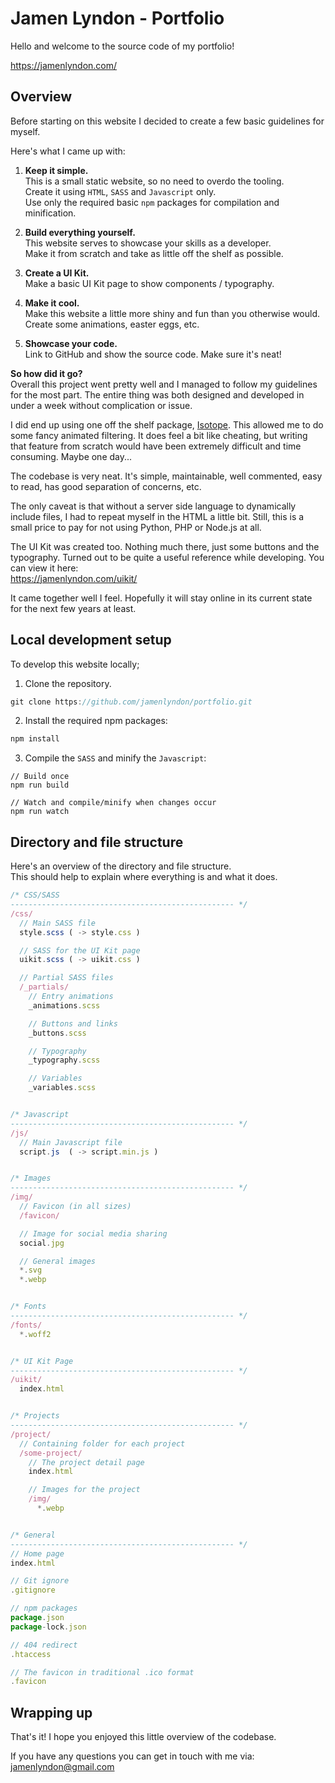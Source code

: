 # Jamen Lyndon - Portfolio

Hello and welcome to the source code of my portfolio!

https://jamenlyndon.com/

## Overview
Before starting on this website I decided to create a few basic guidelines for myself.

Here's what I came up with:

1. **Keep it simple.**\
This is a small static website, so no need to overdo the tooling.\
Create it using `HTML`, `SASS` and `Javascript` only.\
Use only the required basic `npm` packages for compilation and minification.

2. **Build everything yourself.**\
This website serves to showcase your skills as a developer.\
Make it from scratch and take as little off the shelf as possible.

3. **Create a UI Kit.**\
Make a basic UI Kit page to show components / typography.

4. **Make it cool.**\
Make this website a little more shiny and fun than you otherwise would.\
Create some animations, easter eggs, etc.

5. **Showcase your code.**\
Link to GitHub and show the source code. Make sure it's neat!


**So how did it go?**\
Overall this project went pretty well and I managed to follow my guidelines for the most part. The entire thing was both designed and developed in under a week without complication or issue.

I did end up using one off the shelf package, [Isotope](https://isotope.metafizzy.co/). This allowed me to do some fancy animated filtering. It does feel a bit like cheating, but writing that feature from scratch would have been extremely difficult and time consuming. Maybe one day...

The codebase is very neat. It's simple, maintainable, well commented, easy to read, has good separation of concerns, etc.

The only caveat is that without a server side language to dynamically include files, I had to repeat myself in the HTML a little bit. Still, this is a small price to pay for not using Python, PHP or Node.js at all.

The UI Kit was created too. Nothing much there, just some buttons and the typography. Turned out to be quite a useful reference while developing. You can view it here:\
https://jamenlyndon.com/uikit/

It came together well I feel. Hopefully it will stay online in its current state for the next few years at least.

## Local development setup
To develop this website locally;

1. Clone the repository.
```javascript
git clone https://github.com/jamenlyndon/portfolio.git
```

2. Install the required npm packages:
```javascript
npm install
```

3. Compile the `SASS` and minify the `Javascript`:
```
// Build once
npm run build

// Watch and compile/minify when changes occur
npm run watch
```

## Directory and file structure
Here's an overview of the directory and file structure.\
This should help to explain where everything is and what it does.
```javascript
/* CSS/SASS
-------------------------------------------------- */
/css/
  // Main SASS file
  style.scss ( -> style.css )

  // SASS for the UI Kit page
  uikit.scss ( -> uikit.css )

  // Partial SASS files
  /_partials/
    // Entry animations
    _animations.scss

    // Buttons and links
    _buttons.scss

    // Typography
    _typography.scss

    // Variables
    _variables.scss


/* Javascript
-------------------------------------------------- */
/js/
  // Main Javascript file
  script.js  ( -> script.min.js )


/* Images
-------------------------------------------------- */
/img/
  // Favicon (in all sizes)
  /favicon/

  // Image for social media sharing
  social.jpg

  // General images
  *.svg
  *.webp


/* Fonts
-------------------------------------------------- */
/fonts/
  *.woff2


/* UI Kit Page
-------------------------------------------------- */
/uikit/
  index.html


/* Projects
-------------------------------------------------- */
/project/
  // Containing folder for each project
  /some-project/
    // The project detail page
    index.html

    // Images for the project
    /img/
      *.webp


/* General
-------------------------------------------------- */
// Home page
index.html

// Git ignore
.gitignore

// npm packages
package.json
package-lock.json

// 404 redirect
.htaccess

// The favicon in traditional .ico format
.favicon
```

## Wrapping up
That's it! I hope you enjoyed this little overview of the codebase.

If you have any questions you can get in touch with me via:\
jamenlyndon@gmail.com
